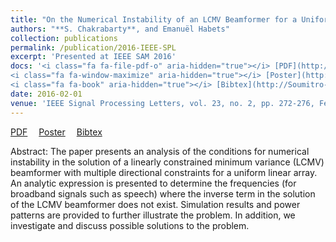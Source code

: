 ```yaml
---
title: "On the Numerical Instability of an LCMV Beamformer for a Uniform Linear Array"
authors: "**S. Chakrabarty**, and Emanuël Habets"
collection: publications
permalink: /publication/2016-IEEE-SPL
excerpt: 'Presented at IEEE SAM 2016'
docs: '<i class="fa fa-file-pdf-o" aria-hidden="true"></i> [PDF](http://Soumitro-Chakrabarty.github.io/files/16_SPL_paper.pdf)&emsp;
<i class="fa fa-window-maximize" aria-hidden="true"></i> [Poster](http://Soumitro-Chakrabarty.github.io/files/16_SPL_poster.pdf)&emsp;
<i class="fa fa-book" aria-hidden="true"></i> [Bibtex](http://Soumitro-Chakrabarty.github.io/files/16_SPL_bib.tex)'
date: 2016-02-01
venue: 'IEEE Signal Processing Letters, vol. 23, no. 2, pp. 272-276, Feb. '
---
```


<i class="fa fa-file-pdf-o" aria-hidden="true"></i> [PDF](http://Soumitro-Chakrabarty.github.io/files/16_SPL_paper.pdf)&emsp;
<i class="fa fa-window-maximize" aria-hidden="true"></i> [Poster](http://Soumitro-Chakrabarty.github.io/files/16_SPL_poster.pdf)&emsp;
<i class="fa fa-book" aria-hidden="true"></i> [Bibtex](http://Soumitro-Chakrabarty.github.io/files/16_SPL_bib.tex)

Abstract: The paper presents an analysis of the conditions for numerical instability in
the solution of a linearly constrained minimum variance (LCMV)
beamformer with multiple directional constraints for a uniform
linear array. An analytic expression is presented to determine
the frequencies (for broadband signals such as speech) where the
inverse term in the solution of the LCMV beamformer does not
exist. Simulation results and power patterns are provided to further
illustrate the problem. In addition, we investigate and discuss
possible solutions to the problem.
